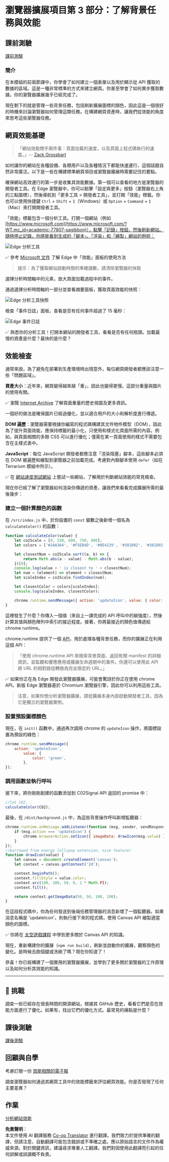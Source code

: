 <!--
CO_OP_TRANSLATOR_METADATA:
{
  "original_hash": "f198c6b817b4b2a99749f4662e7cae98",
  "translation_date": "2025-08-25T23:44:36+00:00",
  "source_file": "5-browser-extension/3-background-tasks-and-performance/README.md",
  "language_code": "mo"
}
-->
# 瀏覽器擴展項目第 3 部分：了解背景任務與效能

## 課前測驗

[課前測驗](https://ashy-river-0debb7803.1.azurestaticapps.net/quiz/27)

### 簡介

在本模組的前兩節課中，你學會了如何建立一個表單以及用於顯示從 API 獲取的數據的區域。這是一種非常標準的方式來建立網頁。你甚至學會了如何異步獲取數據。你的瀏覽器擴展幾乎已經完成了。

現在剩下的就是管理一些背景任務，包括刷新擴展圖標的顏色，因此這是一個很好的時機來討論瀏覽器如何管理這類任務。在構建網頁資產時，讓我們從效能的角度來思考這些瀏覽器任務。

## 網頁效能基礎

> 「網站效能關乎兩件事：頁面加載的速度，以及頁面上程式碼執行的速度。」-- [Zack Grossbart](https://www.smashingmagazine.com/2012/06/javascript-profiling-chrome-developer-tools/)

如何讓你的網站在各種設備、各類用戶以及各種情況下都能快速運行，這個話題自然非常廣泛。以下是一些在構建標準網頁項目或瀏覽器擴展時需要記住的要點。

確保網站高效運行的第一步是收集其效能數據。第一個可以查看的地方是瀏覽器的開發者工具。在 Edge 瀏覽器中，你可以點擊「設定與更多」按鈕（瀏覽器右上角的三點圖標），然後導航到「更多工具 > 開發者工具」，並打開「效能」標籤。你也可以使用快捷鍵 `Ctrl` + `Shift` + `I`（Windows）或 `Option` + `Command` + `I`（Mac）來打開開發者工具。

「效能」標籤包含一個分析工具。打開一個網站（例如 [https://www.microsoft.com](https://www.microsoft.com/?WT.mc_id=academic-77807-sagibbon)），點擊「記錄」按鈕，然後刷新網站。隨時停止記錄，你將能看到生成的「腳本」、「渲染」和「繪製」網站的例程：

![Edge 分析工具](../../../../translated_images/profiler.5a4a62479c5df01cfec9aab74173dba13f91d2c968e1a1ae434c26165792df15.mo.png)

✅ 參考 [Microsoft 文件](https://docs.microsoft.com/microsoft-edge/devtools-guide/performance/?WT.mc_id=academic-77807-sagibbon) 了解 Edge 中「效能」面板的使用方法

> 提示：為了獲取網站啟動時間的準確讀數，請清除瀏覽器的快取

選擇分析時間軸中的元素，放大頁面加載過程中的事件。

通過選擇分析時間軸的一部分並查看摘要面板，獲取頁面效能的快照：

![Edge 分析工具快照](../../../../translated_images/snapshot.97750180ebcad73794a3594b36925eb5c8dbaac9e03fec7f9b974188c9ac63c7.mo.png)

檢查「事件日誌」面板，查看是否有任何事件超過了 15 毫秒：

![Edge 事件日誌](../../../../translated_images/log.804026979f3707e00eebcfa028b2b5a88cec6292f858767bb6703afba65a7d9c.mo.png)

✅ 熟悉你的分析工具！打開本網站的開發者工具，看看是否有任何瓶頸。加載最慢的資產是什麼？最快的是什麼？

## 效能檢查

通常來說，為了避免在部署到生產環境時出現意外，每位網頁開發者都應該注意一些「問題區域」。

**資產大小**：近年來，網頁變得越來越「重」，因此也變得更慢。這部分重量與圖片的使用有關。

✅ 瀏覽 [Internet Archive](https://httparchive.org/reports/page-weight) 了解頁面重量的歷史視圖及更多資訊。

一個好的做法是確保圖片已經過優化，並以適合用戶的大小和解析度進行傳遞。

**DOM 遍歷**：瀏覽器需要根據你編寫的程式碼構建其文件物件模型（DOM），因此為了提升頁面效能，應保持標籤的最小化，只使用和樣式化頁面所需的內容。例如，與頁面相關的多餘 CSS 可以進行優化；僅需在某一頁面使用的樣式不需要包含在主樣式表中。

**JavaScript**：每位 JavaScript 開發者都應注意「渲染阻塞」腳本，這些腳本必須在 DOM 被遍歷和繪製到瀏覽器之前加載完成。考慮對內聯腳本使用 `defer`（如在 Terrarium 模組中所示）。

✅ 在 [網站速度測試網站](https://www.webpagetest.org/) 上嘗試一些網站，了解用於判斷網站效能的常見檢查。

現在你已經了解了瀏覽器如何渲染你傳遞的資產，讓我們來看看完成擴展所需的最後幾步：

### 建立一個計算顏色的函數

在 `/src/index.js` 中，於你設置的 `const` 變數之後新增一個名為 `calculateColor()` 的函數：

```JavaScript
function calculateColor(value) {
	let co2Scale = [0, 150, 600, 750, 800];
	let colors = ['#2AA364', '#F5EB4D', '#9E4229', '#381D02', '#381D02'];

	let closestNum = co2Scale.sort((a, b) => {
		return Math.abs(a - value) - Math.abs(b - value);
	})[0];
	console.log(value + ' is closest to ' + closestNum);
	let num = (element) => element > closestNum;
	let scaleIndex = co2Scale.findIndex(num);

	let closestColor = colors[scaleIndex];
	console.log(scaleIndex, closestColor);

	chrome.runtime.sendMessage({ action: 'updateIcon', value: { color: closestColor } });
}
```

這裡發生了什麼？你傳入一個值（來自上一課完成的 API 呼叫中的碳強度），然後計算其值與顏色陣列中索引的接近程度。接著，你將最接近的顏色值傳遞給 chrome runtime。

chrome.runtime 提供了一個 [API](https://developer.chrome.com/extensions/runtime)，用於處理各種背景任務，而你的擴展正在利用這個 API：

> 「使用 chrome.runtime API 來檢索背景頁面、返回有關 manifest 的詳細資訊，並監聽和響應應用或擴展生命週期中的事件。你還可以使用此 API 將 URL 的相對路徑轉換為完全限定的 URL。」

✅ 如果你正在為 Edge 開發此瀏覽器擴展，可能會驚訝於你正在使用 chrome API。新版 Edge 瀏覽器基於 Chromium 瀏覽器引擎，因此你可以利用這些工具。

> 注意，如果你想分析瀏覽器擴展，請從擴展本身內部啟動開發者工具，因為它是獨立的瀏覽器實例。

### 設置預設圖標顏色

現在，在 `init()` 函數中，通過再次調用 chrome 的 `updateIcon` 操作，將圖標設置為預設的綠色：

```JavaScript
chrome.runtime.sendMessage({
	action: 'updateIcon',
		value: {
			color: 'green',
		},
});
```

### 調用函數並執行呼叫

接下來，將你剛剛創建的函數添加到 C02Signal API 返回的 promise 中：

```JavaScript
//let CO2...
calculateColor(CO2);
```

最後，在 `/dist/background.js` 中，為這些背景操作呼叫新增監聽器：

```JavaScript
chrome.runtime.onMessage.addListener(function (msg, sender, sendResponse) {
	if (msg.action === 'updateIcon') {
		chrome.browserAction.setIcon({ imageData: drawIcon(msg.value) });
	}
});
//borrowed from energy lollipop extension, nice feature!
function drawIcon(value) {
	let canvas = document.createElement('canvas');
	let context = canvas.getContext('2d');

	context.beginPath();
	context.fillStyle = value.color;
	context.arc(100, 100, 50, 0, 2 * Math.PI);
	context.fill();

	return context.getImageData(50, 50, 100, 100);
}
```

在這段程式碼中，你為任何發送到後端任務管理器的消息新增了一個監聽器。如果消息名稱是 'updateIcon'，則執行接下來的程式碼，使用 Canvas API 繪製適當顏色的圖標。

✅ 你將在 [太空遊戲課程](../../6-space-game/2-drawing-to-canvas/README.md) 中學到更多關於 Canvas API 的知識。

現在，重新構建你的擴展（`npm run build`），刷新並啟動你的擴展，觀察顏色的變化。是時候去跑個腿或洗碗了嗎？現在你知道了！

恭喜！你已經構建了一個實用的瀏覽器擴展，並學到了更多關於瀏覽器的工作原理以及如何分析其效能的知識。

---

## 🚀 挑戰

調查一些已經存在很長時間的開源網站，根據其 GitHub 歷史，看看它們是否在效能方面進行了優化。如果有，找出它們的優化方式。最常見的痛點是什麼？

## 課後測驗

[課後測驗](https://ashy-river-0debb7803.1.azurestaticapps.net/quiz/28)

## 回顧與自學

考慮訂閱一份 [效能相關的電子報](https://perf.email/)

調查瀏覽器如何通過其網頁工具中的效能標籤來評估網頁效能。你是否發現了任何主要差異？

## 作業

[分析網站效能](assignment.md)

**免責聲明**：  
本文件使用 AI 翻譯服務 [Co-op Translator](https://github.com/Azure/co-op-translator) 進行翻譯。我們致力於提供準確的翻譯，但請注意，自動翻譯可能包含錯誤或不準確之處。應以原始語言的文件作為權威來源。對於關鍵資訊，建議尋求專業人工翻譯。我們對因使用此翻譯而引起的任何誤解或誤讀概不負責。